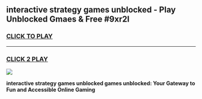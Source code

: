 
## interactive strategy games unblocked - Play Unblocked Gmaes & Free #9xr2l
<h3>
<a href="https://premium.freeplayer.one?title=interactive_strategy_games_unblocked&ref=03M">CLICK TO PLAY</a></h3>
<hr>

<h3>
<a href="https://premium.freeplayer.one?title=interactive_strategy_games_unblocked&ref=03M">CLICK 2 PLAY</a>
  
</h3>

<a href="https://premium.freeplayer.one?title=interactive_strategy_games_unblocked&ref=03M"><img src="https://clearcache.store/games.png"></a>


**interactive strategy games unblocked games unblocked: Your Gateway to Fun and Accessible Online Gaming**
